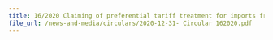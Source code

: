 ```yaml
---
title: 16/2020 Claiming of preferential tariff treatment for imports from the United Kingdom to Singapore under the United Kingdom Singapore Free Trade Agreement (UKSFTA)
file_url: /news-and-media/circulars/2020-12-31- Circular 162020.pdf
---
```

